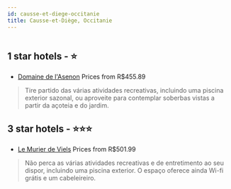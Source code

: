 ```yaml
---
id: causse-et-diege-occitanie
title: Causse-et-Diège, Occitanie
---
```


<center><img src="https://i.travelapi.com/hotels/3000000/2700000/2692000/2691939/879b93d7_z.jpg" alt="" /></center>


##  1 star hotels - ⭐️

-    [Domaine de l'Asenon](https://www.hurb.com/br/aud/https://www.hurb.com/br/hotels/causse-et-diege/domaine-de-l-asenon-HT-KV3T?cmp=18055) Prices from R$455.89
   > Tire partido das várias atividades recreativas, incluindo uma piscina exterior sazonal, ou aproveite para contemplar soberbas vistas a partir da açoteia e do jardim.

##  3 star hotels - ⭐️⭐️⭐️

-    [Le Murier de Viels](https://www.hurb.com/br/aud/https://www.hurb.com/br/hotels/causse-et-diege/le-murier-de-viels-HT-6X2A?cmp=18055) Prices from R$501.99
   > Não perca as várias atividades recreativas e de entretimento ao seu dispor, incluindo uma piscina exterior. O espaço oferece ainda Wi-fi grátis e um cabeleireiro.
